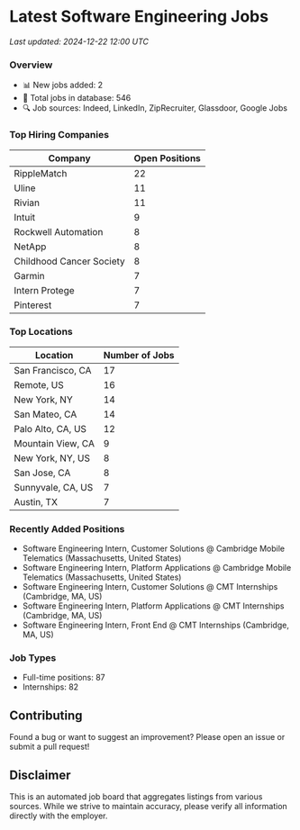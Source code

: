 # Latest Software Engineering Jobs
*Last updated: 2024-12-22 12:00 UTC*

### Overview
- 📊 New jobs added: 2
- 💼 Total jobs in database: 546
- 🔍 Job sources: Indeed, LinkedIn, ZipRecruiter, Glassdoor, Google Jobs

### Top Hiring Companies
| Company | Open Positions |
|---------|---------------|
| RippleMatch | 22 |
| Uline | 11 |
| Rivian | 11 |
| Intuit | 9 |
| Rockwell Automation | 8 |
| NetApp | 8 |
| Childhood Cancer Society | 8 |
| Garmin | 7 |
| Intern Protege | 7 |
| Pinterest | 7 |

### Top Locations
| Location | Number of Jobs |
|----------|---------------|
| San Francisco, CA | 17 |
| Remote, US | 16 |
| New York, NY | 14 |
| San Mateo, CA | 14 |
| Palo Alto, CA, US | 12 |
| Mountain View, CA | 9 |
| New York, NY, US | 8 |
| San Jose, CA | 8 |
| Sunnyvale, CA, US | 7 |
| Austin, TX | 7 |

### Recently Added Positions
- Software Engineering Intern, Customer Solutions @ Cambridge Mobile Telematics (Massachusetts, United States)
- Software Engineering Intern, Platform Applications @ Cambridge Mobile Telematics (Massachusetts, United States)
- Software Engineering Intern, Customer Solutions @ CMT Internships (Cambridge, MA, US)
- Software Engineering Intern, Platform Applications @ CMT Internships (Cambridge, MA, US)
- Software Engineering Intern, Front End @ CMT Internships (Cambridge, MA, US)

### Job Types
- Full-time positions: 87
- Internships: 82

## Contributing
Found a bug or want to suggest an improvement? Please open an issue or submit a pull request!

## Disclaimer
This is an automated job board that aggregates listings from various sources. While we strive to maintain accuracy, 
please verify all information directly with the employer.
